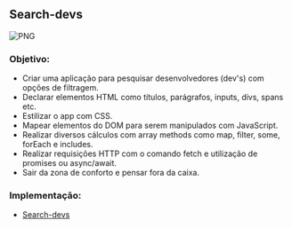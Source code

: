 ## Search-devs
![PNG](https://lh3.googleusercontent.com/E0LHVZgGwKGxkIYTECFxsW6vKjR2CQTLoKbdKOC3rU3F7HiU-eeJPzsStBCX2ebH2gxDl8A__hvjqKLa8awj829aIsS4fDJ-NnBVdkCHqYAo9gjN0KfnTV2BTBsvW9sYuLN4zobao-mYiGh28C1aqdylSoJhhsbgKZgfnvMR79b-HIZKDWz7UJ3xAqS260cE45HkjtzJbgnyZ196ZoqZto0-t2mcYmyoeLFZdgxbvNIhbrja_2TZ6_4K1SZ4af1y_HXOOu3sB4Xko5x3qu0fDy6HhNHbJGIRyGQoKll8AnCGqMyR2jj7i_WAACzbIZPSA2d_v9jJBzPKYKhyGO0Go9tq4dSfvusvzd5ZoIzT3c2T_q_7eOwLyJWCcy0N4HqmtkVCy7ffFm_y0ll1pP7A_4H_aNl29O-bvQGspw6-9BEZrTuUzqOilAysvygoBu_2GiNKkkCPRG3kLvZON_nJ4jGZjVpygvGjktKePYQ_x6hG9Zhar5Gllthh5o7w609ub7C2QYoKS0rKvBjRDbjLVS9Mf0RHoR04F3n-3rTdTiRAA6lsuFOby23CTIbjjM_y4LsXZjiyj7H-hQX0II4XCXo3FSqgiq9MW2-D-DhgXHP5sJ-7Tvi9lBVK0iNYIf8dILVYDbfLSUoUQjNHXfmtmCQWGhUa8ut08aBefyfXstCHSDMgI-lfXPwGPGpf=w1399-h959-no?authuser=0)

### Objetivo:
- Criar uma aplicação para pesquisar desenvolvedores (dev's) com opções de filtragem.
- Declarar elementos HTML como títulos, parágrafos, inputs, divs, spans etc.
- Estilizar o app com CSS. 
- Mapear elementos do DOM para serem manipulados com JavaScript. 
- Realizar diversos cálculos com array methods como map, filter, some, forEach e includes. 
- Realizar requisições HTTP com o comando fetch e utilização de promises ou async/await. 
- Sair da zona de conforto e pensar fora da caixa.

### Implementação:
- [Search-devs](https://layravbf.github.io/search-devs/.)
